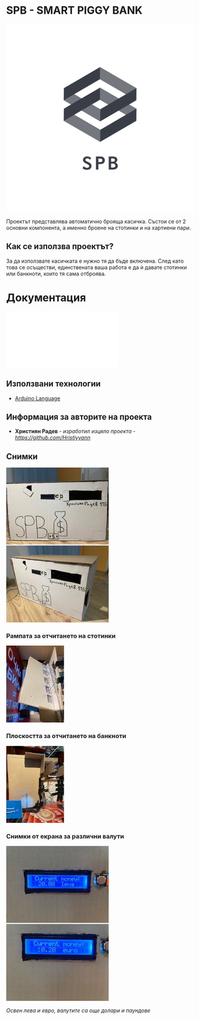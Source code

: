 # SPB - SMART PIGGY BANK

![logo](files/logo.png)

Проектът представлява автоматично брояща касичка. Състои се от 2 основни компонента, а именно броене на стотинки и на хартиени пари. 

## Как се използва проектът?
За да използвате касичката е нужно тя да бъде включена. След като това се осъществи, единствената ваша работа е да ѝ давате стотинки или банкноти, които тя сама отброява.
 
# Документация
![Документация на SPB](files/Documentation.pdf)


## Използвани технологии

* [Arduino Language](https://www.arduino.cc/reference/en/)

## Информация за авторите на проекта

* **Християн Радев**  - *изработил изцяло проекта - https://github.com/Hristiyyann*

## Снимки
![front_side](files/photo1_1.jpg)
![side_photo](files/photo2_1.jpg)

### Рампата за отчитането на стотинки
![photo](files/photo3.jpg)

### Плоскостта за отчитането на банкноти
![photo](files/photo4.jpg)

### Снимки от екрана за различни валути

![photo](files/photo5.jpg)
![photo](files/photo6.jpg)

*Освен лева и евро, валутите са още долари и паундове*
